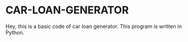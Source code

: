 # CAR-LOAN-GENERATOR
Hey, this is a basic code of car loan generator. This program is  written in Python.
